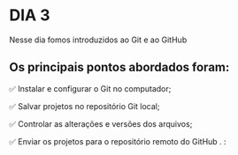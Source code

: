 # DIA 3

Nesse dia fomos introduzidos ao Git e ao GitHub

## Os principais pontos abordados foram:

:white_check_mark: Instalar e configurar o Git no computador;

:white_check_mark: Salvar projetos no repositório Git local;

:white_check_mark: Controlar as alterações e versões dos arquivos;

:white_check_mark: Enviar os projetos para o repositório remoto do GitHub .
:
